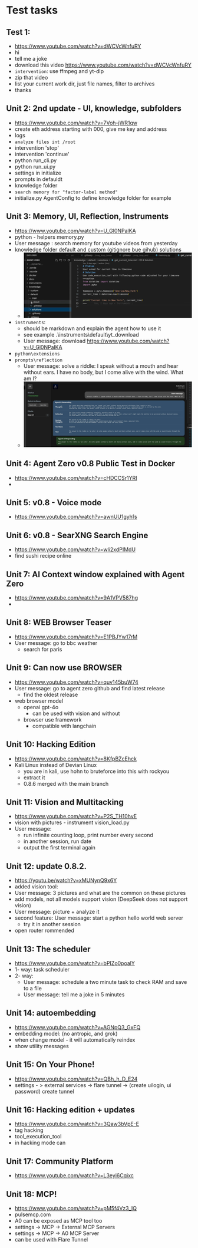 # Test tasks
## Test 1:
- https://www.youtube.com/watch?v=dWCVcWnfuRY
- hi
- tell me a joke
- download this video https://www.youtube.com/watch?v=dWCVcWnfuRY
- `intervention`: use ffmpeg and yt-dlp
- zip that video
- list your current work dir, just file names, filter to archives 
- thanks

## Unit 2:  2nd update - UI, knowledge, subfolders
- https://www.youtube.com/watch?v=7Voh-jWR1qw
- create eth address starting with 000, give me key and address
- logs
- `analyze files int /root`
- intervention 'stop'
- intervention 'continue'
- python run_cli.py
- python run_ui.py
- settings in  initialize
- prompts in defauldt
- knowledge folder 
- `search memory for "factor-label method"`
- initialize.py AgentConfig  to define knowledge folder for example

## Unit 3: Memory, UI, Reflection, Instruments
- https://www.youtube.com/watch?v=U_Gl0NPalKA
- python - helpers memory.py
- User message : search memory for youtube videos from yesterday
- knowledge folder default and custom (gitignore bue gihub) solutions
  - ![alt text](asset/image_02.png)
- `instruments`: 
  - should be markdown and explain the agent how to use it
  - see example .\instruments\default\yt_download
  - User message: download https://www.youtube.com/watch?v=U_Gl0NPalKA
- `python\extensions`
- `prompts\reflection` 
  - User message: solve a riddle: I speak without a mouth and hear without ears. I have no body, but I come alive with the wind. What am I?
  - ![alt text](image.png)

## Unit 4: Agent Zero v0.8 Public Test in Docker
- https://www.youtube.com/watch?v=cHDCCSr1YRI
- 

## Unit 5: v0.8 - Voice mode
- https://www.youtube.com/watch?v=awnUU1gyh1s

## Unit 6: v0.8 - SearXNG Search Engine
- https://www.youtube.com/watch?v=wli2xdPIMdU
- find sushi recipe online

## Unit 7: AI Context window explained with Agent Zero 
- https://www.youtube.com/watch?v=9A1VPV587hg
- 


## Unit 8: WEB Browser Teaser
- https://www.youtube.com/watch?v=E1PBJYw17rM
- User message: go to bbc weather
  - search for paris

## Unit 9: Can now use BROWSER
- https://www.youtube.com/watch?v=quv145buW74
- User message: go to agent zero github and find latest release
  - find the oldest release
- web browser model 
  - openai gpt-4o
    - can be used with vision and without
  - browser use framework
    - compatible with langchain 

## Unit 10: Hacking Edition
- https://www.youtube.com/watch?v=8KfpBZcEhck
- Kali Linux instead of Devian Linux
  - you are in kali, use hohn to bruteforce into this with rockyou 
  - extract it
  - 0.8.6 merged with the main branch

## Unit 11: Vision and Multitacking
- https://www.youtube.com/watch?v=P2S_TH10hvE
- vision with pictures - instrument vision_load.py
- User message:
  - run infinite counting loop, print number every second
  - in another session, run date
  - output the first terminal again


## Unit 12: update 0.8.2.
- https://youtu.be/watch?v=xMUNynQ9x6Y
- added vision tool:
- User message: 3 pictures and  what are the common on these pictures
- add models, not all models support vision (DeepSeek does not support vision)
- User message: picture + analyze it
- second feature: User message: start a python hello world web server
  - try it in another session
- open router rommended

## Unit 13: The scheduler
- https://www.youtube.com/watch?v=bPIZo0poalY
- 1- way: task scheduler
- 2- way:
  - User message: schedule a two minute task to check RAM and save to a file
  - User message: tell me a joke in 5 minutes

## Unit 14: autoembedding
- https://www.youtube.com/watch?v=AGNpQ3_GxFQ
- embedding model: (no antropic, and grok)
- when change model - it will automatically reindex
- show utility messages
  
## Unit 15: On Your Phone!
- https://www.youtube.com/watch?v=QBh_h_D_E24
- settings - > external services -> flare tunnel -> (create uilogin, ui password) create tunnel

## Unit 16: Hacking edition + updates
- https://www.youtube.com/watch?v=3Qaw3bVpE-E
- tag hacking
- tool_execution_tool
- in hacking mode can 

## Unit 17: Community Platform
- https://www.youtube.com/watch?v=L3eyi6Cqixc
  

## Unit 18: MCP!
- https://www.youtube.com/watch?v=pM5f4Vz3_IQ
- pulsemcp.com
- A0 can be exposed as MCP tool too
- settings -> MCP -> External MCP Servers
- settings -> MCP -> A0 MCP Server
- can be used with Flare Tunnel